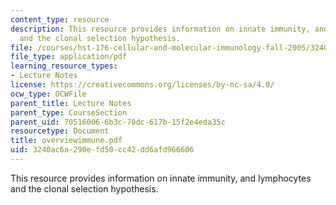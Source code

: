 ```yaml
---
content_type: resource
description: This resource provides information on innate immunity, and lymphocytes
  and the clonal selection hypothesis.
file: /courses/hst-176-cellular-and-molecular-immunology-fall-2005/3240ac6a290efd50cc42dd6afd966606_overviewimmune.pdf
file_type: application/pdf
learning_resource_types:
- Lecture Notes
license: https://creativecommons.org/licenses/by-nc-sa/4.0/
ocw_type: OCWFile
parent_title: Lecture Notes
parent_type: CourseSection
parent_uid: 70516006-6b3c-70dc-617b-15f2e4eda35c
resourcetype: Document
title: overviewimmune.pdf
uid: 3240ac6a-290e-fd50-cc42-dd6afd966606
---
```

This resource provides information on innate immunity, and lymphocytes and the clonal selection hypothesis.